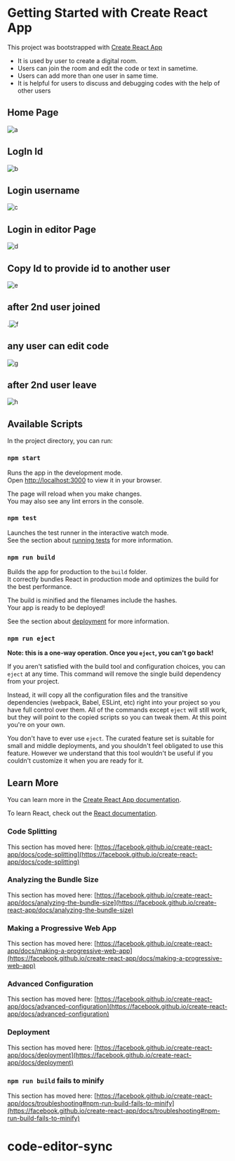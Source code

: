 # Getting Started with Create React App



This project was bootstrapped with [Create React App](https://github.com/facebook/create-react-app)

-  It is used by user to create a digital room. 
-  Users can join the room and edit the code or text in sametime. 
-  Users can add more than one user in same time. 
-  It is helpful for users to discuss and debugging codes with the help of other users

## Home Page
![a](https://user-images.githubusercontent.com/107416996/205561065-1756ff90-644b-4091-a5e1-544682e8309c.png)


## LogIn Id
![b](https://user-images.githubusercontent.com/107416996/205560996-bc53e02d-55c5-4d69-8690-94209ec95f96.png)

## Login username
![c](https://user-images.githubusercontent.com/107416996/205561013-6f16e1cc-4dbe-453e-b506-488d84164dcf.png)


## Login in editor Page
![d](https://user-images.githubusercontent.com/107416996/205561084-c3121d48-b7b6-4883-95ac-356f3fc4157a.png)


## Copy Id to provide id to another user
![e](https://user-images.githubusercontent.com/107416996/205561104-21fb8165-428c-4307-8573-69b14856088d.png)

## after 2nd user joined

.![f](https://user-images.githubusercontent.com/107416996/205560651-7a324677-c295-47a1-9ed5-60de5c1ddb1a.png)

## any user can edit code

![g](https://user-images.githubusercontent.com/107416996/205560657-0df4ae28-97a7-4a9c-803d-77110c0619a9.PNG)

## after 2nd user leave
![h](https://user-images.githubusercontent.com/107416996/205560664-c8a816b3-6a4d-4146-be58-0ae22306bc23.PNG)

## Available Scripts

In the project directory, you can run:

### `npm start`

Runs the app in the development mode.\
Open [http://localhost:3000](http://localhost:3000) to view it in your browser.

The page will reload when you make changes.\
You may also see any lint errors in the console.

### `npm test`

Launches the test runner in the interactive watch mode.\
See the section about [running tests](https://facebook.github.io/create-react-app/docs/running-tests) for more information.

### `npm run build`

Builds the app for production to the `build` folder.\
It correctly bundles React in production mode and optimizes the build for the best performance.

The build is minified and the filenames include the hashes.\
Your app is ready to be deployed!

See the section about [deployment](https://facebook.github.io/create-react-app/docs/deployment) for more information.

### `npm run eject`

**Note: this is a one-way operation. Once you `eject`, you can't go back!**

If you aren't satisfied with the build tool and configuration choices, you can `eject` at any time. This command will remove the single build dependency from your project.

Instead, it will copy all the configuration files and the transitive dependencies (webpack, Babel, ESLint, etc) right into your project so you have full control over them. All of the commands except `eject` will still work, but they will point to the copied scripts so you can tweak them. At this point you're on your own.

You don't have to ever use `eject`. The curated feature set is suitable for small and middle deployments, and you shouldn't feel obligated to use this feature. However we understand that this tool wouldn't be useful if you couldn't customize it when you are ready for it.

## Learn More

You can learn more in the [Create React App documentation](https://facebook.github.io/create-react-app/docs/getting-started).

To learn React, check out the [React documentation](https://reactjs.org/).

### Code Splitting

This section has moved here: [https://facebook.github.io/create-react-app/docs/code-splitting](https://facebook.github.io/create-react-app/docs/code-splitting)

### Analyzing the Bundle Size

This section has moved here: [https://facebook.github.io/create-react-app/docs/analyzing-the-bundle-size](https://facebook.github.io/create-react-app/docs/analyzing-the-bundle-size)

### Making a Progressive Web App

This section has moved here: [https://facebook.github.io/create-react-app/docs/making-a-progressive-web-app](https://facebook.github.io/create-react-app/docs/making-a-progressive-web-app)

### Advanced Configuration

This section has moved here: [https://facebook.github.io/create-react-app/docs/advanced-configuration](https://facebook.github.io/create-react-app/docs/advanced-configuration)

### Deployment

This section has moved here: [https://facebook.github.io/create-react-app/docs/deployment](https://facebook.github.io/create-react-app/docs/deployment)

### `npm run build` fails to minify

This section has moved here: [https://facebook.github.io/create-react-app/docs/troubleshooting#npm-run-build-fails-to-minify](https://facebook.github.io/create-react-app/docs/troubleshooting#npm-run-build-fails-to-minify)
# code-editor-sync
